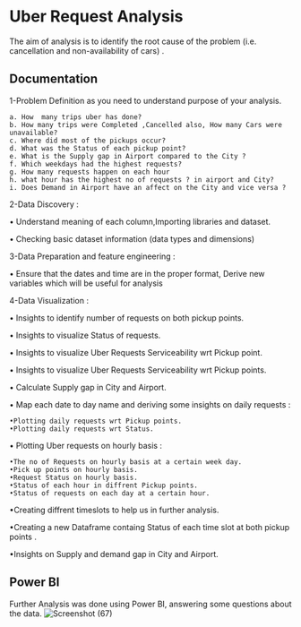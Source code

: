 # Uber Request Analysis

The aim of analysis is to identify the root cause of the problem (i.e. cancellation and non-availability of cars) .



## Documentation



1-Problem Definition as you need to understand purpose of your analysis.

    a. How  many trips uber has done?
    b. How many trips were Completed ,Cancelled also, How many Cars were unavailable?
    c. Where did most of the pickups occur?
    d. What was the Status of each pickup point?
    e. What is the Supply gap in Airport compared to the City ?
    f. Which weekdays had the highest requests?
    g. How many requests happen on each hour 
    h. what hour has the highest no of requests ? in airport and City?
    i. Does Demand in Airport have an affect on the City and vice versa ?


2-Data Discovery :

• Understand meaning of each column,Importing libraries and dataset.

• Checking basic dataset information (data types and dimensions)

3-Data Preparation and feature engineering :

•	Ensure that the dates and time are in the proper format, Derive new variables which will be useful for analysis

4-Data Visualization :

• Insights to identify number of requests on both pickup points.

• Insights to visualize Status of requests.

• Insights to visualize Uber Requests Serviceability wrt Pickup point.

• Insights to visualize Uber Requests Serviceability wrt Pickup points.

• Calculate Supply gap in City and Airport.

• Map each date to day name  and deriving some insights on daily requests :

    •Plotting daily requests wrt Pickup points.
    •Plotting daily requests wrt Status.
• Plotting Uber requests on hourly basis :

    •The no of Requests on hourly basis at a certain week day.
    •Pick up points on hourly basis.
    •Request Status on hourly basis.
    •Status of each hour in diffrent Pickup points.
    •Status of requests on each day at a certain hour.

•Creating diffrent timeslots to help us in further analysis.

•Creating a new Dataframe containg Status of each time slot at both pickup points .

•Insights on Supply and demand gap in City and Airport.


## Power BI
Further Analysis was done using Power BI, answering some questions about the data.
![Screenshot (67)](https://user-images.githubusercontent.com/124359144/222095068-c141358d-0936-4c93-ae48-11d95705fbd7.png)




